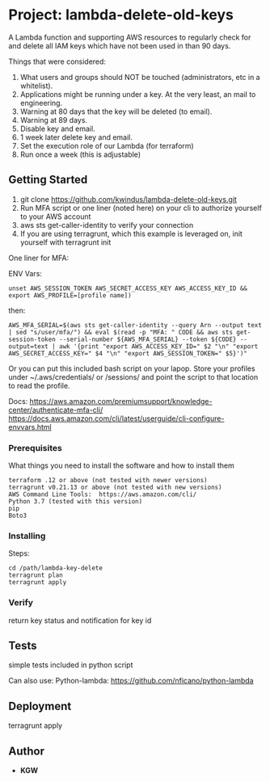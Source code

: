 # Project: lambda-delete-old-keys

A Lambda function and supporting AWS resources to regularly check for and delete all IAM keys which have not been used in than 90 days.

Things that were considered:

1. What users and groups should NOT be touched (administrators, etc in a whitelist).
2. Applications might be running under a key.  At the very least, an mail to engineering.
3. Warning at 80 days that the key will be deleted (to email).
4. Warning at 89 days.
5. Disable key and email.
6. 1 week later delete key and email.
7. Set the execution role of our Lambda (for terraform)
8. Run once a week (this is adjustable)


## Getting Started

1. git clone https://github.com/kwindus/lambda-delete-old-keys.git
2. Run MFA script or one liner (noted here) on your cli to authorize yourself to your AWS account
3. aws sts get-caller-identity to verify your connection
4. If you are using terragrunt, which this example is leveraged on, init yourself with terragrunt init

One liner for MFA:

ENV Vars:

```
unset AWS_SESSION_TOKEN AWS_SECRET_ACCESS_KEY AWS_ACCESS_KEY_ID && export AWS_PROFILE=[profile name]) 
```
then:
```
AWS_MFA_SERIAL=$(aws sts get-caller-identity --query Arn --output text | sed "s/user/mfa/") && eval $(read -p "MFA: " CODE && aws sts get-session-token --serial-number ${AWS_MFA_SERIAL} --token ${CODE} --output=text | awk '{print "export AWS_ACCESS_KEY_ID=" $2 "\n" "export AWS_SECRET_ACCESS_KEY=" $4 "\n" "export AWS_SESSION_TOKEN=" $5}')"
```

Or you can put this included bash script on your lapop.  Store your profiles under ~/.aws/credentials/ or /sessions/ and point the script to that location to read the profile.

Docs:  https://aws.amazon.com/premiumsupport/knowledge-center/authenticate-mfa-cli/
       https://docs.aws.amazon.com/cli/latest/userguide/cli-configure-envvars.html

### Prerequisites

What things you need to install the software and how to install them

```
terraform .12 or above (not tested with newer versions)
terragrunt v0.21.13 or above (not tested with new versions)
AWS Command Line Tools:  https://aws.amazon.com/cli/
Python 3.7 (tested with this version)
pip
Boto3

```

### Installing

Steps:

```
cd /path/lambda-key-delete
terragrunt plan
terragrunt apply
```

### Verify

return key status and notification for key id

## Tests

simple tests included in python script

Can also use: Python-lambda: https://github.com/nficano/python-lambda

## Deployment

terragrunt apply

## Author

* **KGW** 